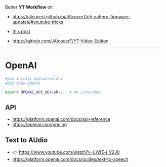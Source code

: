 Better **YT Workflow** on:
 
* https://jalcocert.github.io/JAlcocerT/dji-oa5pro-firmware-updates/#youtube-tricks
* [this post](https://jalcocert.github.io/JAlcocerT/my-youtube-ai-workflow/)

* https://github.com/JAlcocerT/YT-Video-Edition

---

# OpenAI

```sh
#pip install openai==1.2.3
#pip show openai
```

```sh
export OPENAI_API_KEY=sk-... # on Linux/Mac
```

## API

* <https://platform.openai.com/docs/api-reference>
* <https://openai.com/pricing>

## Text to AUdio

* 👉 <https://www.youtube.com/watch?v=LWfE-j_V2J0>
* <https://platform.openai.com/docs/guides/text-to-speech>

